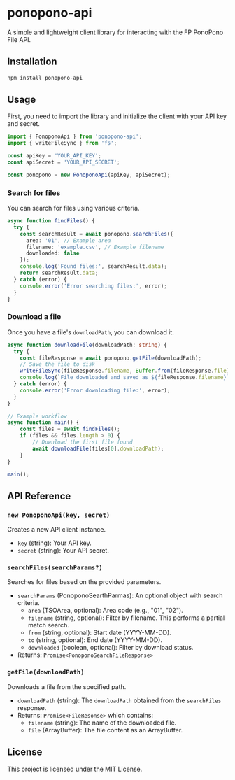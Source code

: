 # ponopono-api

A simple and lightweight client library for interacting with the FP PonoPono File API.

## Installation

```bash
npm install ponopono-api
```

## Usage

First, you need to import the library and initialize the client with your API key and secret.

```typescript
import { PonoponoApi } from 'ponopono-api';
import { writeFileSync } from 'fs';

const apiKey = 'YOUR_API_KEY';
const apiSecret = 'YOUR_API_SECRET';

const ponopono = new PonoponoApi(apiKey, apiSecret);
```

### Search for files

You can search for files using various criteria.

```typescript
async function findFiles() {
  try {
    const searchResult = await ponopono.searchFiles({
      area: '01', // Example area
      filename: 'example.csv', // Example filename
      downloaded: false
    });
    console.log('Found files:', searchResult.data);
    return searchResult.data;
  } catch (error) {
    console.error('Error searching files:', error);
  }
}
```

### Download a file

Once you have a file's `downloadPath`, you can download it.

```typescript
async function downloadFile(downloadPath: string) {
  try {
    const fileResponse = await ponopono.getFile(downloadPath);
    // Save the file to disk
    writeFileSync(fileResponse.filename, Buffer.from(fileResponse.file));
    console.log(`File downloaded and saved as ${fileResponse.filename}`);
  } catch (error) {
    console.error('Error downloading file:', error);
  }
}

// Example workflow
async function main() {
    const files = await findFiles();
    if (files && files.length > 0) {
        // Download the first file found
        await downloadFile(files[0].downloadPath);
    }
}

main();
```

## API Reference

### `new PonoponoApi(key, secret)`

Creates a new API client instance.

-   `key` (string): Your API key.
-   `secret` (string): Your API secret.

### `searchFiles(searchParams?)`

Searches for files based on the provided parameters.

-   `searchParams` (PonoponoSearthParmas): An optional object with search criteria.
    -   `area` (TSOArea, optional): Area code (e.g., "01", "02").
    -   `filename` (string, optional): Filter by filename. This performs a partial match search.
    -   `from` (string, optional): Start date (YYYY-MM-DD).
    -   `to` (string, optional): End date (YYYY-MM-DD).
    -   `downloaded` (boolean, optional): Filter by download status.
-   Returns: `Promise<PonoponoSearchFileResponse>`

### `getFile(downloadPath)`

Downloads a file from the specified path.

-   `downloadPath` (string): The `downloadPath` obtained from the `searchFiles` response.
-   Returns: `Promise<FileResonse>` which contains:
    -   `filename` (string): The name of the downloaded file.
    -   `file` (ArrayBuffer): The file content as an ArrayBuffer.

## License

This project is licensed under the MIT License.
